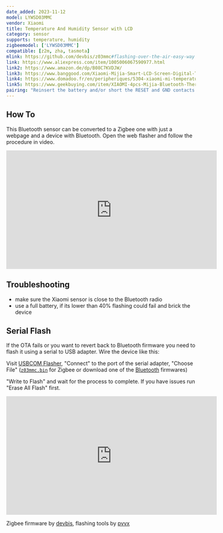 ```yaml
---
date_added: 2023-11-12
model: LYWSD03MMC
vendor: Xiaomi
title: Temperature And Humidity Sensor with LCD
category: sensor
supports: temperature, humidity
zigbeemodel: ['LYWSD03MMC']
compatible: [z2m, zha, tasmota]
mlink: https://github.com/devbis/z03mmc#flashing-over-the-air-easy-way
link: https://www.aliexpress.com/item/1005006067590977.html
link2: https://www.amazon.de/dp/B08C7KVDJW/
link3: https://www.banggood.com/Xiaomi-Mijia-Smart-LCD-Screen-Digital-Thermometer-2-bluetooth-Temperature-Humidity-Sensor-Moisture-Meter-Mijia-App-p-1977441.html
link4: https://www.domadoo.fr/en/peripheriques/5304-xiaomi-mi-temperature-and-humidity-monitor-2-6934177717079.html
link5: https://www.geekbuying.com/item/XIAOMI-4pcs-Mijia-Bluetooth-Thermometer-Hygrometer-2-White-425423.html
pairing: "Reinsert the battery and/or short the RESET and GND contacts above the battery for 3 seconds."
---
```


## How To

This Bluetooth sensor can be converted to a Zigbee one with just a webpage and a device with Bluetooth. Open the web flasher and follow the procedure in video.

<iframe width="560" height="315" src="https://www.youtube-nocookie.com/embed/KO_fWBtoHq8?si=beaEVLiJ-b9rNWbO" title="YouTube video player" frameborder="0" allow="accelerometer; autoplay; clipboard-write; encrypted-media; gyroscope; picture-in-picture; web-share" allowfullscreen></iframe>

## Troubleshooting

- make sure the Xiaomi sensor is close to the Bluetooth radio
- use a full battery, if its lower than 40% flashing could fail and brick the device

## Serial Flash

If the OTA fails or you want to revert back to Bluetooth firmware you need to flash it using a serial to USB adapter. Wire the device like this:

Visit [USBCOM Flasher](https://pvvx.github.io/ATC_MiThermometer/USBCOMFlashTx.html), "Connect" to the port of the serial adapter, "Choose File" ([`z03mmc.bin`](https://github.com/devbis/z03mmc/releases) for Zigbee or download one of the [Bluetooth](https://github.com/pvvx/ATC_MiThermometer/tree/master) firmwares)

"Write to Flash" and wait for the process to complete. If you have issues run "Erase All Flash" first.

<iframe width="560" height="315" src="https://www.youtube-nocookie.com/embed/KD_bchKkwMQ?si=nD4jwLK9JDw9ym-A" title="YouTube video player" frameborder="0" allow="accelerometer; autoplay; clipboard-write; encrypted-media; gyroscope; picture-in-picture; web-share" allowfullscreen></iframe>

Zigbee firmware by [devbis](https://github.com/devbis/z03mmc), flashing tools by [pvvx](https://pvvx.github.io/)
